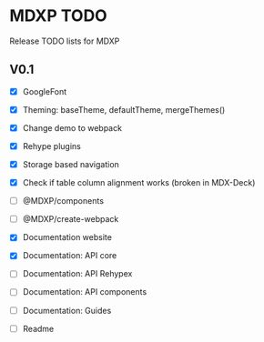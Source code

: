 # MDXP TODO
Release TODO lists for MDXP

## V0.1
  - [X] GoogleFont
  - [X] Theming: baseTheme, defaultTheme, mergeThemes()
  - [X] Change demo to webpack
  - [X] Rehype plugins
  - [X] Storage based navigation
  - [X] Check if table column alignment works (broken in MDX-Deck)
  - [ ] @MDXP/components
  - [ ] @MDXP/create-webpack
  - [X] Documentation website
  - [X] Documentation: API core
  - [ ] Documentation: API Rehypex
  - [ ] Documentation: API components
  - [ ] Documentation: Guides
  - [ ] Readme

